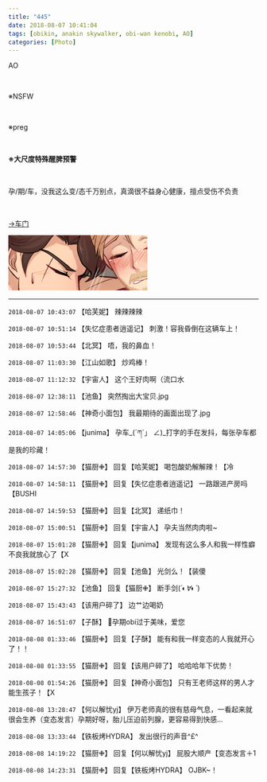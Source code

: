 ```yaml
---
title: "445"
date: 2018-08-07 10:41:04
tags: [obikin, anakin skywalker, obi-wan kenobi, AO]
categories: [Photo]
---
```


<p>AO</p> 
<p>&nbsp;<br /></p> 
<p>※NSFW</p> 
<p>&nbsp;<br /></p> 
<p>※preg</p> 
<p>&nbsp;<br /></p> 
<p><strong>※大尺度特殊醒脾预警</strong><br /></p> 
<p>&nbsp;<br /></p> 
<p>孕/期/车，没我这么变/态千万别点，真滴很不益身心健康，擅点受伤不负责</p> 
<p>&nbsp;<br /></p> 
<p><a rel="nofollow" href="https://images-wixmp-ed30a86b8c4ca887773594c2.wixmp.com/intermediary/f/d97cf4c4-1f95-4c79-9e66-10b31d5fac97/dcyosep-87f61dbb-20a8-4d7b-b935-20a4490922bb.jpg" target="_blank"  >→车门</a></p>

![](https://raw.githubusercontent.com/alicewish/meowchain247/master/img_cVZNdzJtQk9JV2ZRaC9DRTJKMnY3NUZyWWg2OFlMb2xDVDRtVjlBZnpnelpkbFFyMy9Pa2x3PT0.png)

---

`2018-08-07 10:43:07` 【哈芙妮】 辣辣辣辣

`2018-08-07 10:51:14` 【失忆症患者逍遥记】 刺激！容我昏倒在这辆车上！

`2018-08-07 10:53:44` 【北冥】 唔，我的鼻血！

`2018-08-07 11:03:30` 【江山如歌】 炒鸡棒！

`2018-08-07 11:12:32` 【宇宙人】 这个王好肉啊（流口水

`2018-08-07 12:38:11` 【池鱼】 突然掏出大宝贝.jpg

`2018-08-07 12:58:46` 【神奇小面包】 我最期待的画面出现了.jpg

`2018-08-07 14:05:06` 【junima】 孕车\_(´ཀ`」 ∠)\_打字的手在发抖，每张孕车都是我的珍藏！

`2018-08-07 14:57:30` 【猫厨✙】 回复【哈芙妮】 喝包酸奶解解辣！【冷

`2018-08-07 14:58:11` 【猫厨✙】 回复【失忆症患者逍遥记】 一路跟进产房吗【BUSHI

`2018-08-07 14:59:53` 【猫厨✙】 回复【北冥】 递纸巾！

`2018-08-07 15:00:51` 【猫厨✙】 回复【宇宙人】 孕夫当然肉肉啦~

`2018-08-07 15:01:28` 【猫厨✙】 回复【junima】 发现有这么多人和我一样性癖不良我就放心了【X

`2018-08-07 15:02:28` 【猫厨✙】 回复【池鱼】 光剑么！【装傻

`2018-08-07 15:27:32` 【池鱼】 回复【猫厨✙】 断手剑(*´◐∀◐`*)

`2018-08-07 15:43:43` 【该用户碎了】 边艹边喝奶

`2018-08-07 16:51:07` 【子酥】 🌚孕期obi过于美味，爱您

`2018-08-08 01:33:46` 【猫厨✙】 回复【子酥】 能有和我一样变态的人我就开心了！！

`2018-08-08 01:33:55` 【猫厨✙】 回复【该用户碎了】 哈哈哈年下优势！

`2018-08-08 01:54:26` 【猫厨✙】 回复【神奇小面包】 只有王老师这样的男人才能生孩子！【X

`2018-08-08 13:28:47` 【何以解忧yj】 伊万老师真的很有慈母气息，一看起来就很会生养（变态发言）孕期好呀，胎儿压迫前列腺，更容易得到快感...

`2018-08-08 13:33:44` 【铁板烤HYDRA】 发出很行的声音^£^

`2018-08-08 14:19:22` 【猫厨✙】 回复【何以解忧yj】 屁股大顺产【变态发言＋1

`2018-08-08 14:23:31` 【猫厨✙】 回复【铁板烤HYDRA】 OJBK~！
